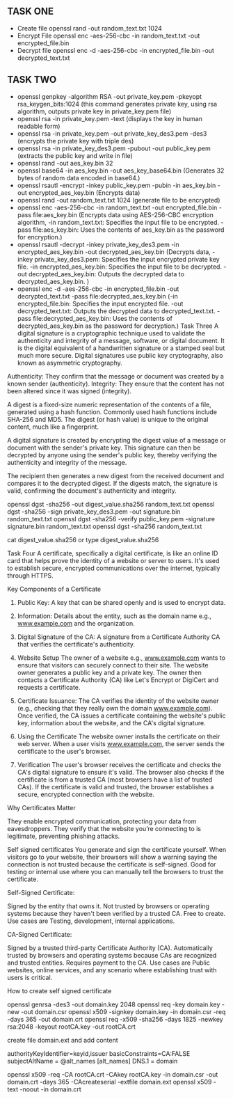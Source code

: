 ## TASK ONE
- Create file openssl rand -out random_text.txt 1024
- Encrypt File openssl enc -aes-256-cbc -in random_text.txt -out encrypted_file.bin
- Decrypt file openssl enc -d -aes-256-cbc -in encrypted_file.bin -out decrypted_text.txt

## TASK TWO
- openssl genpkey -algorithm RSA -out private_key.pem -pkeyopt rsa_keygen_bits:1024 (this command generates private key, using rsa algorithm, outputs private key in private_key.pem file)
- openssl rsa -in private_key.pem -text (displays the key in human readable form)
- openssl rsa -in private_key.pem -out private_key_des3.pem -des3 (encrypts the private key with triple des)
- openssl rsa -in private_key_des3.pem -pubout -out public_key.pem (extracts the public key and write in file)
- openssl rand -out aes_key.bin 32
- openssl base64 -in aes_key.bin -out aes_key_base64.bin (Generates 32 bytes of random data encoded in base64.)
- openssl rsautl -encrypt -inkey public_key.pem -pubin -in aes_key.bin -out encrypted_aes_key.bin (Encrypts data)
- openssl rand -out random_text.txt 1024 (generate file to be encrypted)
- openssl enc -aes-256-cbc -in random_text.txt -out encrypted_file.bin -pass file:aes_key.bin (Encrypts data using  AES-256-CBC encryption algorithm, -in random_text.txt: Specifies the input file to be encrypted. -pass file:aes_key.bin: Uses the contents of aes_key.bin as the password for encryption.)
- openssl rsautl -decrypt -inkey private_key_des3.pem -in encrypted_aes_key.bin -out decrypted_aes_key.bin (Decrypts data, -inkey private_key_des3.pem: Specifies the input encrypted private key file.
-in encrypted_aes_key.bin: Specifies the input file to be decrypted.
-out decrypted_aes_key.bin: Outputs the decrypted data to decrypted_aes_key.bin. )
- openssl enc -d -aes-256-cbc -in encrypted_file.bin -out decrypted_text.txt -pass file:decrypted_aes_key.bin (-in encrypted_file.bin: Specifies the input encrypted file.
-out decrypted_text.txt: Outputs the decrypted data to decrypted_text.txt.
-pass file:decrypted_aes_key.bin: Uses the contents of decrypted_aes_key.bin as the password for decryption.)
Task Three
A digital signature is a cryptographic technique used to validate the authenticity and integrity of a message, software, or digital document. It is the digital equivalent of a handwritten signature or a stamped seal but much more secure. Digital signatures use public key cryptography, also known as asymmetric cryptography.

Authenticity: They confirm that the message or document was created by a known sender (authenticity).
Integrity: They ensure that the content has not been altered since it was signed (integrity).

A digest is a fixed-size numeric representation of the contents of a file, generated using a hash function. Commonly used hash functions include SHA-256 and MD5. The digest (or hash value) is unique to the original content, much like a fingerprint.

A digital signature is created by encrypting the digest value of a message or document with the sender's private key. This signature can then be decrypted by anyone using the sender's public key, thereby verifying the authenticity and integrity of the message.

The recipient then generates a new digest from the received document and compares it to the decrypted digest. If the digests match, the signature is valid, confirming the document's authenticity and integrity.

openssl dgst -sha256 -out digest_value.sha256 random_text.txt
openssl dgst -sha256 -sign private_key_des3.pem -out signature.bin random_text.txt
openssl dgst -sha256 -verify public_key.pem -signature signature.bin random_text.txt
openssl dgst -sha256 random_text.txt

cat digest_value.sha256 
or 
type digest_value.sha256 


Task Four
A certificate, specifically a digital certificate, is like an online ID card that helps prove the identity of a website or server to users. It's used to establish secure, encrypted communications over the internet, typically through HTTPS.

Key Components of a Certificate

1. Public Key: A key that can be shared openly and is used to encrypt data.
2. Information: Details about the entity, such as the domain name e.g., www.example.com and the organization.
3. Digital Signature of the CA: A signature from a Certificate Authority CA that verifies the certificate's authenticity.

1. Website Setup
   The owner of a website e.g., www.example.com wants to ensure that visitors can securely connect to their site.
   The website owner generates a public key and a private key.
   The owner then contacts a Certificate Authority (CA) like Let's Encrypt or DigiCert and requests a certificate.

2. Certificate Issuance:
   The CA verifies the identity of the website owner (e.g., checking that they really own the domain www.example.com).
   Once verified, the CA issues a certificate containing the website's public key, information about the website, and the CA's digital signature.

3. Using the Certificate
   The website owner installs the certificate on their web server.
   When a user visits www.example.com, the server sends the certificate to the user's browser.

4. Verification
   The user's browser receives the certificate and checks the CA's digital signature to ensure it's valid.
   The browser also checks if the certificate is from a trusted CA (most browsers have a list of trusted CAs).
   If the certificate is valid and trusted, the browser establishes a secure, encrypted connection with the website.

Why Certificates Matter

They enable encrypted communication, protecting your data from eavesdroppers.
They verify that the website you’re connecting to is legitimate, preventing phishing attacks.

Self signed certificates
You generate and sign the certificate yourself.
When visitors go to your website, their browsers will show a warning saying the connection is not trusted because the certificate is self-signed.
Good for testing or internal use where you can manually tell the browsers to trust the certificate.


Self-Signed Certificate:

Signed by the entity that owns it.
Not trusted by browsers or operating systems because they haven't been verified by a trusted CA.
Free to create.
Use cases are Testing, development, internal applications.

CA-Signed Certificate:

Signed by a trusted third-party Certificate Authority (CA).
Automatically trusted by browsers and operating systems because CAs are recognized and trusted entities.
Requires payment to the CA.
Use cases are Public websites, online services, and any scenario where establishing trust with users is critical.

How to create self signed certificate

openssl genrsa -des3 -out domain.key 2048
openssl req -key domain.key -new -out domain.csr
openssl x509 -signkey domain.key -in domain.csr -req -days 365 -out domain.crt
openssl req -x509 -sha256 -days 1825 -newkey rsa:2048 -keyout rootCA.key -out rootCA.crt

create file domain.ext and add content

authorityKeyIdentifier=keyid,issuer
basicConstraints=CA:FALSE
subjectAltName = @alt_names
[alt_names]
DNS.1 = domain

openssl x509 -req -CA rootCA.crt -CAkey rootCA.key -in domain.csr -out domain.crt -days 365 -CAcreateserial -extfile domain.ext
openssl x509 -text -noout -in domain.crt
